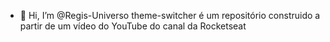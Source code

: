 - 👋 Hi, I’m @Regis-Universo
theme-switcher é um repositório construido a partir de um vídeo do YouTube do canal da Rocketseat 
